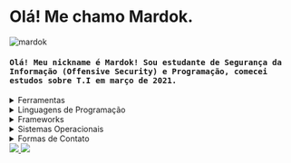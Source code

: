 <h1>Olá! Me chamo Mardok.</h1>

<p align="left"> <img src="https://komarev.com/ghpvc/?username=MardokSec&label=Profile%20views&color=c111e4&style=flat-square" alt="mardok" /> </p>

<h4 style="font-family: monospace">Olá! Meu nickname é Mardok! Sou estudante de Segurança da Informação (Offensive Security) e Programação, comecei estudos sobre T.I em março de 2021.</h4>

<details>
  <summary>Ferramentas</summary>
   <img src="https://img.shields.io/badge/IntelliJIDEA-000000.svg?style=for-the-badge&logo=intellij-idea&logoColor=white"/>
   <img src="https://img.shields.io/badge/Visual_Studio_Code-0078D4?style=for-the-badge&logo=visual%20studio%20code&logoColor=white"/>
</details>

<details>
  <summary>Linguagens de Programação</summary>
  <img src="https://img.shields.io/badge/C-00599C?style=for-the-badge&logo=c&logoColor=white"/>
  <img src="https://img.shields.io/badge/Python-FFD43B?style=for-the-badge&logo=python&logoColor=darkgreen"/>
  <img src="https://img.shields.io/badge/Java-ED8B00?style=for-the-badge&logo=java&logoColor=white"/>
  <img src="https://img.shields.io/badge/JavaScript-323330?style=for-the-badge&logo=javascript&logoColor=F7DF1E"/>
</details>

<details>
  <summary>Frameworks</summary>
  <img src="https://img.shields.io/badge/Node.js-339933?style=for-the-badge&logo=nodedotjs&logoColor=white"/>
</details>

<details>
  <summary>Sistemas Operacionais</summary>
  <img src="https://img.shields.io/badge/Kali_Linux-557C94?style=for-the-badge&logo=kali-linux&logoColor=white"/>
  <img src="https://img.shields.io/badge/Windows-0078D6?style=for-the-badge&logo=windows&logoColor=white"/>
  <img src="https://img.shields.io/badge/manjaro-35BF5C?style=for-the-badge&logo=manjaro&logoColor=white"/>
</details>

<details>
  <summary>Formas de Contato</summary>
  <img src="https://img.shields.io/badge/Discord-7289DA?style=for-the-badge&logo=discord&logoColor=white"/>
  <img src="https://img.shields.io/badge/Skype-blue?style=for-the-badge&logo=skype&logoColor=white"/>
</details>

<a href="https://github.com/MardokSec%22%3E"/>
  <img src="https://github-readme-stats.vercel.app/api?username=MardokSec&include-all-commits=true&count-private=true&show-icons=true&theme=github_dark&locale=pt-br"/>
  <img src="https://github-readme-stats.vercel.app/api/top-langs/?username=MardokSec&count_private=true&show_icons=true&theme=github_dark&locale=pt-br"/>
